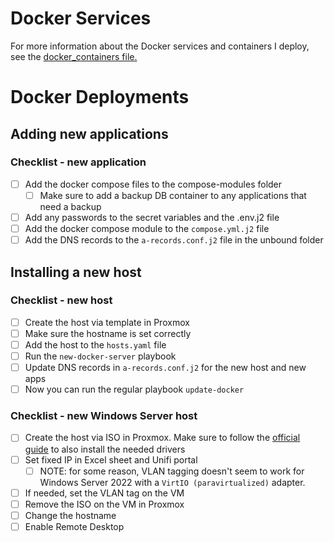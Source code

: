 # Docker Services

For more information about the Docker services and containers I deploy, see the [docker_containers file.](docker_containers.md)

# Docker Deployments

## Adding new applications

### Checklist - new application

- [ ] Add the docker compose files to the compose-modules folder
  - [ ] Make sure to add a backup DB container to any applications that need a backup
- [ ] Add any passwords to the secret variables and the .env.j2 file
- [ ] Add the docker compose module to the `compose.yml.j2` file
- [ ] Add the DNS records to the `a-records.conf.j2` file in the unbound folder

## Installing a new host

### Checklist - new host

- [ ] Create the host via template in Proxmox
- [ ] Make sure the hostname is set correctly
- [ ] Add the host to the `hosts.yaml` file
- [ ] Run the `new-docker-server` playbook
- [ ] Update DNS records in `a-records.conf.j2` for the new host and new apps
- [ ] Now you can run the regular playbook `update-docker`

### Checklist - new Windows Server host

- [ ] Create the host via ISO in Proxmox. Make sure to follow the [official guide](https://pve.proxmox.com/wiki/Windows_2022_guest_best_practices) to also install the needed drivers
- [ ] Set fixed IP in Excel sheet and Unifi portal
  - [ ] NOTE: for some reason, VLAN tagging doesn't seem to work for Windows Server 2022 with a `VirtIO (paravirtualized)` adapter.
- [ ] If needed, set the VLAN tag on the VM
- [ ] Remove the ISO on the VM in Proxmox
- [ ] Change the hostname
- [ ] Enable Remote Desktop

